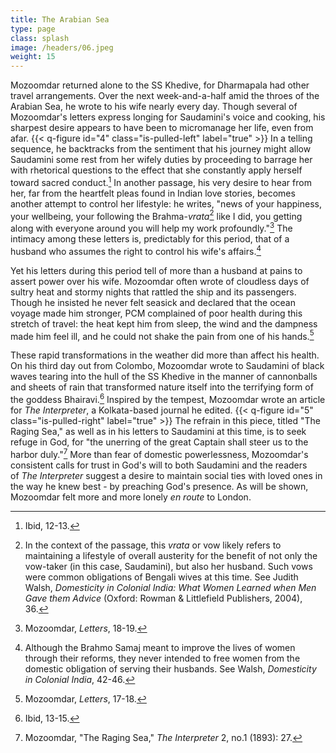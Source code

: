 ```yaml
---
title: The Arabian Sea
type: page
class: splash
image: /headers/06.jpeg
weight: 15
---
```


Mozoomdar returned alone to the SS Khedive, for Dharmapala had other
travel arrangements. Over the next week-and-a-half amid the throes of
the Arabian Sea, he wrote to his wife nearly every day. Though several
of Mozoomdar's letters express longing for Saudamini's voice and
cooking, his sharpest desire appears to have been to micromanage her
life, even from afar. {{< q-figure id="4" class="is-pulled-left" label="true" >}} In a telling sequence, he backtracks from the
sentiment that his journey might allow Saudamini some rest from her
wifely duties by proceeding to barrage her with rhetorical questions to
the effect that she constantly apply herself toward sacred
conduct.[^10] In another passage, his very desire to hear from her, far
from the heartfelt pleas found in Indian love stories, becomes another
attempt to control her lifestyle: he writes, "news of your happiness,
your wellbeing, your following the Brahma-*vrata*[^11] like I did, you
getting along with everyone around you will help my work
profoundly."[^12] The intimacy among these letters is, predictably for
this period, that of a husband who assumes the right to control his
wife's affairs.[^13]

Yet his letters during this period tell of more than a husband at pains
to assert power over his wife. Mozoomdar often wrote of cloudless days
of sultry heat and stormy nights that rattled the ship and its
passengers. Though he insisted he never felt seasick and declared that
the ocean voyage made him stronger, PCM complained of poor health during
this stretch of travel: the heat kept him from sleep, the wind and the
dampness made him feel ill, and he could not shake the pain from one of
his hands.[^14]

These rapid transformations in the weather did more than affect his
health. On his third day out from Colombo, Mozoomdar wrote to Saudamini
of black waves tearing into the hull of the SS Khedive in the manner of
cannonballs and sheets of rain that transformed nature itself into the
terrifying form of the goddess Bhairavi.[^15] Inspired by the tempest,
Mozoomdar wrote an article for *The Interpreter*, a Kolkata-based
journal he edited. {{< q-figure id="5" class="is-pulled-right" label="true" >}} The refrain in this piece, titled "The Raging Sea,"
as well as in his letters to Saudamini at this time, is to seek refuge
in God, for "the unerring of the great Captain shall steer us to the
harbor duly."[^16] More than fear of domestic powerlessness,
Mozoomdar's consistent calls for trust in God's will to both Saudamini
and the readers of *The Interpreter* suggest a desire to maintain social
ties with loved ones in the way he knew best - by preaching God's
presence. As will be shown, Mozoomdar felt more and more lonely *en
route* to London.

[^10]: Ibid, 12-13.

[^11]: In the context of the passage, this *vrata* or vow likely refers
    to maintaining a lifestyle of overall austerity for the benefit of
    not only the vow-taker (in this case, Saudamini), but also her
    husband. Such vows were common obligations of Bengali wives at this
    time. See Judith Walsh, *Domesticity in Colonial India: What Women
    Learned when Men Gave them Advice* (Oxford: Rowman & Littlefield
    Publishers, 2004), 36.

[^12]: Mozoomdar, *Letters*, 18-19.

[^13]: Although the Brahmo Samaj meant to improve the lives of women
    through their reforms, they never intended to free women from the
    domestic obligation of serving their husbands. See Walsh,
    *Domesticity in Colonial India*, 42-46.
[^14]: Mozoomdar, *Letters*, 17-18.

[^15]: Ibid, 13-15.

[^16]: Mozoomdar, "The Raging Sea," *The Interpreter* 2, no.1 (1893):
    27.
